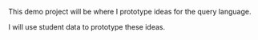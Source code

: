 This demo project will be where I prototype ideas for the query language.

I will use student data to prototype these ideas.
